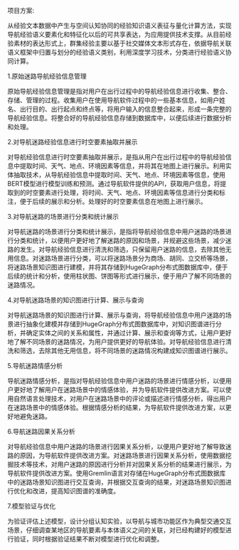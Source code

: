项目方案:

从经验文本数据中产生与空间认知协同的经验知识语义表征与量化计算方法，实现导航经验语义要素化和特征化以后的可共享表达，为应用提供技术支撑。从目前经验素材的表达形式上，群集经验主要以基于社交媒体文本形式存在，依据导航关联语义框架中归置与划分的经验语义类别，利用深度学习技术，分类进行经验语义协同计算。

1.原始迷路导航经验信息管理

原始导航经验信息管理是指对用户在出行过程中的导航经验信息进行收集、整合、存储、管理的过程。收集用户在使用导航软件过程中的一些基本信息，如用户姓名、出行目的、出行起点和终点等，将用户输入的信息整合起来，形成一条完整的导航经验信息。将整合好的导航经验信息存储到数据库中，以便后续进行数据分析和处理。

2.对导航迷路经验信息进行时空要素抽取并展示

对导航经验信息进行时空要素抽取并展示，是指从用户在出行过程中的导航经验信息中提取时间、天气、地点、环境因素等信息，并将其在地图上进行展示。利用实体抽取技术，从导航经验信息中提取时间、天气、地点、环境因素等信息，使用BERT模型进行模型训练和预测。通过导航软件提供的API，获取用户信息，将提取到的时空要素进行处理，将时间、天气、地点、环境因素等信息进行分类和标注，便于后续的展示和分析。处理好的时空要素信息在地图上进行展示。

3.对导航迷路的场景进行分类和统计展示

对导航迷路的场景进行分类和统计展示，是指将导航经验信息中用户迷路的场景进行分类和统计，以便用户更好地了解迷路的原因和场景，并规避这些场景，减少迷路的发生。对导航经验信息进行清洗和筛选，只保留用户迷路的信息，去除其他无用信息。对迷路场景进行分类，可以将迷路场景分为商场、胡同、立交桥等场景，将迷路场景知识图进行建模，并将其存储到HugeGraph分布式图数据库中，便于后续的统计和分析，使用柱状图、饼图等形式进行展示，便于用户了解不同场景的迷路情况。

4.对导航迷路场景的知识图进行计算、展示与查询

对导航迷路场景的知识图进行计算、展示与查询，将导航经验信息中用户迷路的场景进行抽象化建模并存储到HugeGraph分布式图数据库中，对知识图谱进行分析，并确定实体之间的关系和属性，并通过计算、展示和查询等方式，让用户更好地了解不同场景的迷路情况，为用户提供更好的导航体验。对导航经验信息进行清洗和筛选，去除其他无用信息，将不同场景的迷路情况构建成知识图谱进行展示。

5.导航迷路情感分析

导航迷路情感分析，是指对导航经验信息中用户迷路的场景进行情感分析，以便用户更好地了解用户在迷路场景中的情感体验，并为导航软件提供改进方案。可以使用自然语言处理技术，对用户在迷路场景中的评论或描述进行情感分析，得出用户在迷路场景中的情感体验。根据情感分析的结果，为导航软件提供改进方案，以更好地避免迷路。

6.导航迷路因果关系分析

对导航经验信息中用户迷路的场景进行因果关系分析，以便用户更好地了解导致迷路的原因，为导航软件提供改进方案。对迷路场景进行因果关系分析，使用数据挖掘技术等技术，对用户迷路的原因进行分析并对因果关系分析的结果进行展示，为导航软件提供改进方案。使用Gremlin语言对存储在HugeGraph分布式图数据库中的迷路场景知识图进行交互查询，并根据交互查询的结果，对迷路场景知识图进行优化和改进，提高知识图谱的准确度。

7.模型验证与优化

为验证评估上述模型，设计分组认知实验，以导航与城市功能区作为典型交通交互场景，仔细调查某地区的导航要素与本体语义之间的关联，对已经构建好的模型进行验证，同时根据验证结果不断对模型进行优化和调整。
